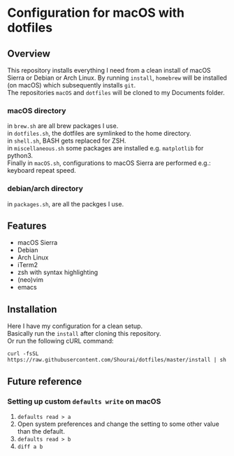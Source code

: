 # Configuration for macOS with dotfiles

## Overview
This repository installs everything I need from a clean install of macOS Sierra or Debian or Arch Linux.
By running `install`, `homebrew` will be installed (on macOS) which subsequently installs `git`.  
The repositories `macOS` and `dotfiles` will be cloned to my Documents folder.

### macOS directory
in `brew.sh` are all brew packages I use.   
in `dotfiles.sh`, the dotfiles are symlinked to the home directory.  
in `shell.sh`, BASH gets replaced for ZSH.  
in `miscellaneous.sh` some packages are installed e.g. `matplotlib` for python3.  
Finally in `macOS.sh`, configurations to macOS Sierra are performed e.g.: keyboard repeat speed.  

###  debian/arch directory
in `packages.sh`, are all the packges I use.

## Features
- macOS Sierra
- Debian
- Arch Linux
- iTerm2
- zsh with syntax highlighting
- (neo)vim
- emacs

## Installation
Here I have my configuration for a clean setup.  
Basically run the `install` after cloning this repository.  
Or run the following cURL command:  
```
curl -fsSL https://raw.githubusercontent.com/Shourai/dotfiles/master/install | sh
```

## Future reference

### Setting up custom `defaults write` on macOS
1. `defaults read > a`
2. Open system preferences and change the setting to some other value than the default.
3. `defaults read > b`
4. `diff a b`

